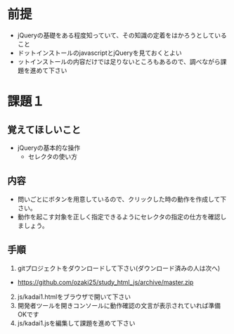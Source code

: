# 前提
* jQueryの基礎をある程度知っていて、その知識の定着をはかろうとしていること
* ドットインストールのjavascriptとjQueryを見ておくとよい
* ットインストールの内容だけでは足りないところもあるので、調べながら課題を進めて下さい

# 課題１
## 覚えてほしいこと
* jQueryの基本的な操作
  * セレクタの使い方
  
## 内容
* 問いごとにボタンを用意しているので、クリックした時の動作を作成して下さい。
* 動作を起こす対象を正しく指定できるようにセレクタの指定の仕方を確認しましょう。

## 手順
1. gitプロジェクトをダウンロードして下さい(ダウンロード済みの人は次へ)
  * https://github.com/ozaki25/study_html_js/archive/master.zip
2. js/kadai1.htmlをブラウザで開いて下さい
3. 開発者ツールを開きコンソールに動作確認の文言が表示されていれば準備OKです
4. js/kadai1.jsを編集して課題を進めて下さい
